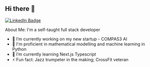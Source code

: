 ## Hi there 👋
<div id="badges">
  <a href="https://www.linkedin.com/in/seanxinzhou/">
    <img src="https://img.shields.io/badge/LinkedIn-blue?style=for-the-badge&logo=linkedin&logoColor=white" alt="LinkedIn Badge"/>
  </a>
</div>
<img src="https://komarev.com/ghpvc/?username=SeanXZed&style=flat-square&color=blue" alt=""/>

About Me:
I'm a self-taught full stack developer

- :telescope: I’m currently working on my new startup - COMPAS3 AI
- :seedling: I'm proficient in mathematical modelling and machine learning in Python
- 🌱 I’m currently learning Next.js Typescript
- ⚡ Fun fact: Jazz trumpeter in the making; CrossFit veteran

